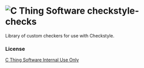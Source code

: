 # ![C Thing Software](https://www.cthing.com/branding/CThingSoftware-57x60.png "C Thing Software") checkstyle-checks
Library of custom checkers for use with Checkstyle.
### License
[C Thing Software Internal Use Only](https://www.cthing.com/licenses/internal.txt)
